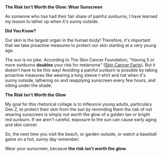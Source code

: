 **The Risk Isn't Worth the Glow: Wear Sunscreen**



As someone who has had their fair share of painful sunburns, I have learned my lesson to lather up when it's sunny outside. 

**Did You Know?**

Our skin is the largest organ in the human body! Therefore, it's important that we take proactive measures to protect our skin starting at a very young age. 

The sun is no joke. According to The Skin Cancer Foundation, "Having 5 or more sunburns **doubles** your risk for melanoma" ([Skin Cancer Facts](https://www.skincancer.org/skin-cancer-information/skin-cancer-facts/)). But it doesn't have to be this way! Avoiding a painful sunburn is possible by taking proactive measures like wearing a long sleeve t-shirt and hat when it's sunny outside, lathering on and reapplying sunscreen every few hours, and sitting under the shade.

**The Risk Isn't Worth the Glow**

My goal for this rhetorical collage is to infleunce young adults, particulary Gen Z, to protect their skin from the sun by reminding them the risk of not wearing sunscreen is simply not worth the glow of a golden tan or bright red sunburn. If we aren't careful, exposure to the sun can cause early aging and skin cancer. 

So, the next time you visit the beach, or garden outside, or watch a baseball game on a hot, sunny day remember: 

Wear your sunscreen, becasue **the risk isn't worth the glow.**  
